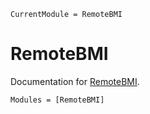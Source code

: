 ```@meta
CurrentModule = RemoteBMI
```

# RemoteBMI

Documentation for [RemoteBMI](https://github.com/eWaterCycle/RemoteBMI.jl).

```@autodocs
Modules = [RemoteBMI]
```
